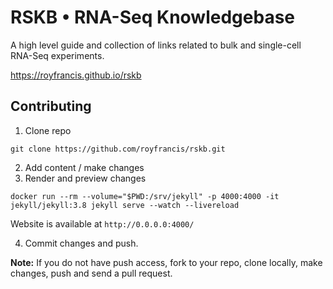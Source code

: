 # RSKB • RNA-Seq Knowledgebase

A high level guide and collection of links related to bulk and single-cell RNA-Seq experiments.

https://royfrancis.github.io/rskb

## Contributing

1. Clone repo

```
git clone https://github.com/royfrancis/rskb.git
```

2. Add content / make changes
3. Render and preview changes

```
docker run --rm --volume="$PWD:/srv/jekyll" -p 4000:4000 -it jekyll/jekyll:3.8 jekyll serve --watch --livereload
```

Website is available at `http://0.0.0.0:4000/`

4. Commit changes and push.

**Note:** If you do not have push access, fork to your repo, clone locally, make changes, push and send a pull request.
